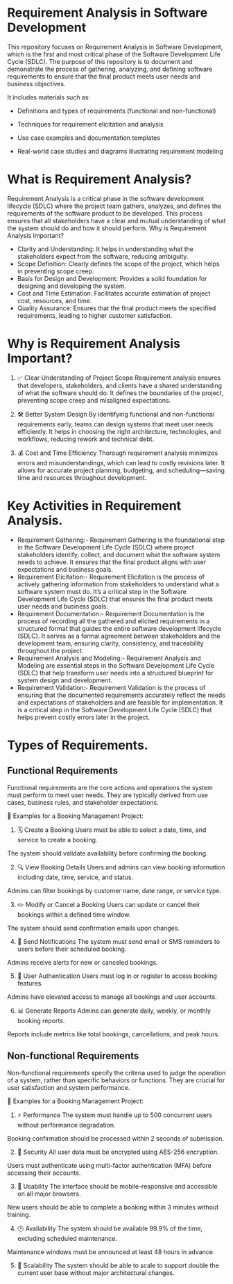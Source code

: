 # Requirement Analysis in Software Development
This repository focuses on Requirement Analysis in Software Development, which is the first and most critical phase of the Software Development Life Cycle (SDLC).
The purpose of this repository is to document and demonstrate the process of gathering, analyzing, and defining software requirements to ensure that the final product meets user needs and business objectives.

It includes materials such as:

- Definitions and types of requirements (functional and non-functional)

- Techniques for requirement elicitation and analysis

- Use case examples and documentation templates

- Real-world case studies and diagrams illustrating requirement modeling
# What is Requirement Analysis?
Requirement Analysis is a critical phase in the software development lifecycle (SDLC) where the project team gathers, analyzes, and defines the requirements of the software product to be developed. This process ensures that all stakeholders have a clear and mutual understanding of what the system should do and how it should perform.
  Why is Requirement Analysis Important?
- Clarity and Understanding: It helps in understanding what the stakeholders expect from the software, reducing ambiguity.
- Scope Definition: Clearly defines the scope of the project, which helps in preventing scope creep.
- Basis for Design and Development: Provides a solid foundation for designing and developing the system.
- Cost and Time Estimation: Facilitates accurate estimation of project cost, resources, and time.
- Quality Assurance: Ensures that the final product meets the specified requirements, leading to higher customer satisfaction.
# Why is Requirement Analysis Important?
1. ✅ Clear Understanding of Project Scope
Requirement analysis ensures that developers, stakeholders, and clients have a shared understanding of what the software should do. It defines the boundaries of the project, preventing scope creep and misaligned expectations.

2. 🛠️ Better System Design
By identifying functional and non-functional requirements early, teams can design systems that meet user needs efficiently. It helps in choosing the right architecture, technologies, and workflows, reducing rework and technical debt.

3. 💰 Cost and Time Efficiency
Thorough requirement analysis minimizes errors and misunderstandings, which can lead to costly revisions later. It allows for accurate project planning, budgeting, and scheduling—saving time and resources throughout development.
# Key Activities in Requirement Analysis.
- Requirement Gathering:-
  Requirement Gathering is the foundational step in the Software Development Life Cycle (SDLC) where project stakeholders identify, collect, and document what the software system needs to achieve. It ensures that the final product aligns with user expectations and business   goals.
- Requirement Elicitation:-
  Requirement Elicitation is the process of actively gathering information from stakeholders to understand what a software system must do. It’s a critical step in the Software Development Life Cycle (SDLC) that ensures the final product meets user needs and business goals.
- Requirement Documentation:-
  Requirement Documentation is the process of recording all the gathered and elicited requirements in a structured format that guides the entire software development lifecycle (SDLC). It serves as a formal agreement between stakeholders and the development team, ensuring clarity, consistency, and traceability throughout the project.
- Requirement Analysis and Modeling:-
  Requirement Analysis and Modeling are essential steps in the Software Development Life Cycle (SDLC) that help transform user needs into a structured blueprint for system design and development.
- Requirement Validation:-
  Requirement Validation is the process of ensuring that the documented requirements accurately reflect the needs and expectations of stakeholders and are feasible for implementation. It is a critical step in the Software Development Life Cycle (SDLC) that helps prevent costly errors later in the project.
# Types of Requirements.
## Functional Requirements
Functional requirements are the core actions and operations the system must perform to meet user needs. They are typically derived from use cases, business rules, and stakeholder expectations.

🧾 Examples for a Booking Management Project:
1. 🗓️ Create a Booking
Users must be able to select a date, time, and service to create a booking.

The system should validate availability before confirming the booking.

2. 🔍 View Booking Details
Users and admins can view booking information including date, time, service, and status.

Admins can filter bookings by customer name, date range, or service type.

3. ✏️ Modify or Cancel a Booking
Users can update or cancel their bookings within a defined time window.

The system should send confirmation emails upon changes.

4. 📧 Send Notifications
The system must send email or SMS reminders to users before their scheduled booking.

Admins receive alerts for new or canceled bookings.

5. 🔐 User Authentication
Users must log in or register to access booking features.

Admins have elevated access to manage all bookings and user accounts.

6. 📊 Generate Reports
Admins can generate daily, weekly, or monthly booking reports.

Reports include metrics like total bookings, cancellations, and peak hours.
## Non-functional Requirements
Non-functional requirements specify the criteria used to judge the operation of a system, rather than specific behaviors or functions. They are crucial for user satisfaction and system performance.

🧾 Examples for a Booking Management Project:
1. ⚡ Performance
The system must handle up to 500 concurrent users without performance degradation.

Booking confirmation should be processed within 2 seconds of submission.

2. 🔐 Security
All user data must be encrypted using AES-256 encryption.

Users must authenticate using multi-factor authentication (MFA) before accessing their accounts.

3. 📱 Usability
The interface should be mobile-responsive and accessible on all major browsers.

New users should be able to complete a booking within 3 minutes without training.

4. 🕒 Availability
The system should be available 99.9% of the time, excluding scheduled maintenance.

Maintenance windows must be announced at least 48 hours in advance.

5. 🔄 Scalability
The system should be able to scale to support double the current user base without major architectural changes.
